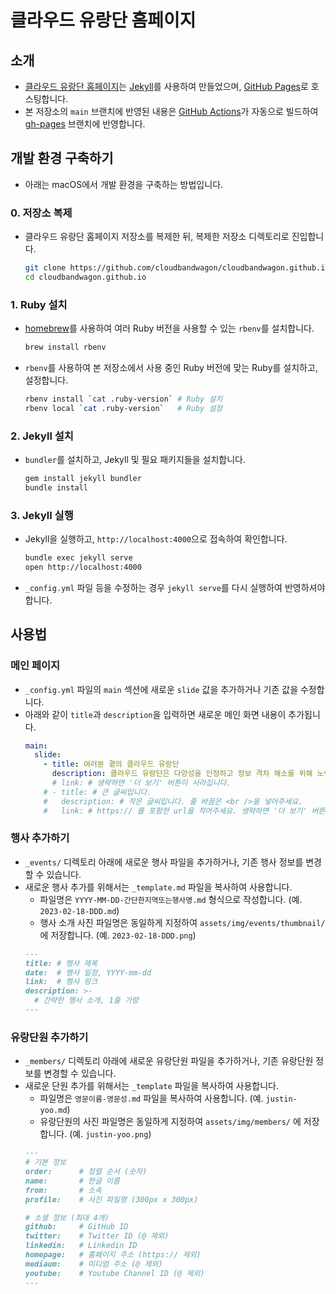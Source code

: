 # 클라우드 유랑단 홈페이지

## 소개

- [클라우드 유랑단 홈페이지](https://bandwagon.cloud/)는 [Jekyll](https://jekyllrb.com/)를 사용하여 만들었으며, [GitHub Pages](https://pages.github.com/)로 호스팅합니다.
- 본 저장소의 `main` 브랜치에 반영된 내용은 [GitHub Actions](https://github.com/cloudbandwagon/cloudbandwagon.github.io/actions)가 자동으로 빌드하여 [gh-pages](https://github.com/cloudbandwagon/cloudbandwagon.github.io/tree/gh-pages) 브랜치에 반영합니다.


## 개발 환경 구축하기

- 아래는 macOS에서 개발 환경을 구축하는 방법입니다.

### 0. 저장소 복제

- 클라우드 유랑단 홈페이지 저장소를 복제한 뒤, 복제한 저장소 디렉토리로 진입합니다.
  ```bash
  git clone https://github.com/cloudbandwagon/cloudbandwagon.github.io.git
  cd cloudbandwagon.github.io
  ```

### 1. Ruby 설치

- [homebrew](https://brew.sh/)를 사용하여 여러 Ruby 버전을 사용할 수 있는 `rbenv`를 설치합니다.
  ```bash
  brew install rbenv
  ```
- `rbenv`를 사용하여 본 저장소에서 사용 중인 Ruby 버전에 맞는 Ruby를 설치하고, 설정합니다.
  ```bash
  rbenv install `cat .ruby-version` # Ruby 설치
  rbenv local `cat .ruby-version`   # Ruby 설정
  ```

### 2. Jekyll 설치

- `bundler`를 설치하고, Jekyll 및 필요 패키지들을 설치합니다.
  ```bash
  gem install jekyll bundler
  bundle install
  ```

### 3. Jekyll 실행

- Jekyll을 실행하고, `http://localhost:4000`으로 접속하여 확인합니다.
  ```bash
  bundle exec jekyll serve
  open http://localhost:4000
  ```
- `_config.yml` 파일 등을 수정하는 경우 `jekyll serve`를 다시 실행하여 반영하셔야 합니다.


## 사용법

### 메인 페이지

- `_config.yml` 파일의 `main` 섹션에 새로운 `slide` 값을 추가하거나 기존 값을 수정합니다.
- 아래와 같이 `title`과 `description`을 입력하면 새로운 메인 화면 내용이 추가됩니다.
  ```yaml
  main:
    slide:
      - title: 여러분 곁의 클라우드 유랑단
        description: 클라우드 유랑단은 다양성을 인정하고 정보 격차 해소를 위해 노력합니다. <br />열린 마음으로 서로를 존중하며 다 같이 성장하는 따뜻한 커뮤니티가 되도록 함께 해주세요!
        # link: # 생략하면 '더 보기' 버튼이 사라집니다.
      # - title: # 큰 글씨입니다.
      #   description: # 작은 글씨입니다. 줄 바꿈은 <br />을 넣어주세요.
      #   link: # https:// 를 포함한 url을 적어주세요. 생략하면 '더 보기' 버튼이 사라집니다.
  ```

### 행사 추가하기

- `_events/` 디렉토리 아래에 새로운 행사 파일을 추가하거나, 기존 행사 정보를 변경할 수 있습니다.
- 새로운 행사 추가를 위해서는 `_template.md` 파일을 복사하여 사용합니다.
  - 파일명은 `YYYY-MM-DD-간단한지역또는행사명.md` 형식으로 작성합니다. (예. `2023-02-18-DDD.md`)
  - 행사 소개 사진 파일명은 동일하게 지정하여 `assets/img/events/thumbnail/` 에 저장합니다. (예. `2023-02-18-DDD.png`)
  ```markdown
  ---
  title: # 행사 제목
  date:  # 행사 일정, YYYY-mm-dd
  link:  # 행사 링크
  description: >-
    # 간략한 행사 소개, 1줄 가량
  ---
  ```

### 유랑단원 추가하기

- `_members/` 디렉토리 아래에 새로운 유랑단원 파일을 추가하거나, 기존 유랑단원 정보를 변경할 수 있습니다.
- 새로운 단원 추가를 위해서는 `_template` 파일을 복사하여 사용합니다.
  - 파일명은 `영문이름-영문성.md` 파일을 복사하여 사용합니다. (예. `justin-yoo.md`)
  - 유랑단원의 사진 파일명은 동일하게 지정하여 `assets/img/members/` 에 저장합니다. (예. `justin-yoo.png`)
  ```markdown
  ---
  # 기본 정보
  order:      # 정렬 순서 (숫자)
  name:       # 한글 이름
  from:       # 소속
  profile:    # 사진 파일명 (300px x 300px)

  # 소셜 정보 (최대 4개)
  github:     # GitHub ID
  twitter:    # Twitter ID (@ 제외)
  linkedin:   # Linkedin ID
  homepage:   # 홈페이지 주소 (https:// 제외)
  mediaum:    # 미디엄 주소 (@ 제외)
  youtube:    # Youtube Channel ID (@ 제외)
  ---
  ```
